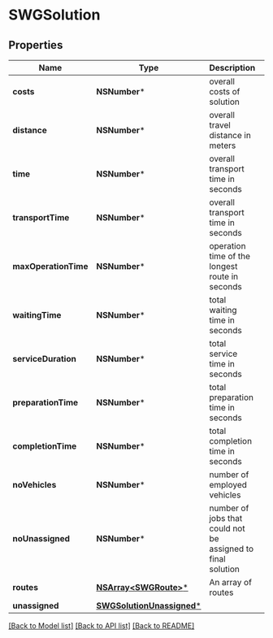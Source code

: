 # SWGSolution

## Properties
Name | Type | Description | Notes
------------ | ------------- | ------------- | -------------
**costs** | **NSNumber*** | overall costs of solution | [optional] 
**distance** | **NSNumber*** | overall travel distance in meters | [optional] 
**time** | **NSNumber*** | overall transport time in seconds | [optional] 
**transportTime** | **NSNumber*** | overall transport time in seconds | [optional] 
**maxOperationTime** | **NSNumber*** | operation time of the longest route in seconds | [optional] 
**waitingTime** | **NSNumber*** | total waiting time in seconds | [optional] 
**serviceDuration** | **NSNumber*** | total service time in seconds | [optional] 
**preparationTime** | **NSNumber*** | total preparation time in seconds | [optional] 
**completionTime** | **NSNumber*** | total completion time in seconds | [optional] 
**noVehicles** | **NSNumber*** | number of employed vehicles | [optional] 
**noUnassigned** | **NSNumber*** | number of jobs that could not be assigned to final solution | [optional] 
**routes** | [**NSArray&lt;SWGRoute&gt;***](SWGRoute.md) | An array of routes | [optional] 
**unassigned** | [**SWGSolutionUnassigned***](SWGSolutionUnassigned.md) |  | [optional] 

[[Back to Model list]](../README.md#documentation-for-models) [[Back to API list]](../README.md#documentation-for-api-endpoints) [[Back to README]](../README.md)


